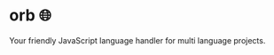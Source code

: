 # orb :globe_with_meridians:
Your friendly JavaScript language handler for multi language projects.
